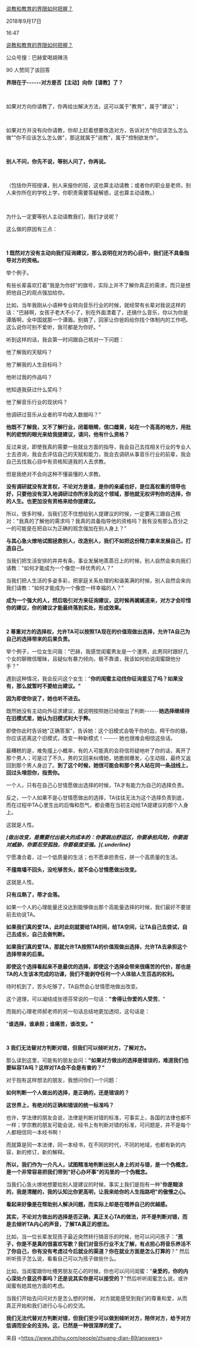 [说教和教育的界限如何把握？](https://www.zhihu.com/question/21456809/answer/455986854)

2018年9月17日

16:47

[说教和教育的界限如何把握？](https://www.zhihu.com/question/21456809/answer/455986854)

公众号搜：巴赫爱喝胡辣汤

90 人赞同了该回答

**界限在于------对方是否【主动】向你【请教】了？**

 

如果对方向你请教了，你再给出解决方法，这可以属于"教育"，属于"建议"；

 

如果对方并没有向你请教，你却上赶着想要改造对方，告诉对方"你应该怎么怎么做""你不应该怎么怎么做"，那这就属于"说教"，属于"控制欲发作"。

 

**别人不问，你先不说，等别人问了，你再说。**

 

（包括你开班授课，别人来报你的班，这也算主动请教；或者你的职业是老师，别人来你所在的学校上学，你职责需要答疑解惑，这也算主动请教。）

 

为什么一定要等别人主动请教我们，我们才说呢？

这么做的原因有三点：

 

**1 既然对方没有主动向我们征询建议，那么说明在对方的心目中，我们还不具备指导对方的资格。**

举个例子。

有些长辈喜欢打着"我是为你好"的旗号，实际上并不了解你真正的需求，而只是想把他自己的观点强加给你。

比如，当年我刚从小语种专业转向音乐行业的时候，就经常有长辈对我说这样的话："巴赫啊，女孩子老大不小了，别在外面漂着了，还搞什么音乐，你以为你是谭盾啊，全中国就那一个谭盾。别搞了，回家让你爸妈给你找个体制内的工作吧。这么说你可别不爱听，我可都是为你好。"

听到这样的话，我会第一时间跟自己核对一下问题：

他了解我的天赋吗？

他了解我的人生目标吗？

他听过我的作品吗？

他知道我获过什么奖吗？

他了解音乐行业的现状吗？

他调研过音乐从业者的平均收入数据吗？"

**他既不了解我，又不了解行业，闭着眼睛，信口雌黄，站在一个高高的地方，用批判的悲悯的眼光来给我提建议，请问，他有什么资格？**

反过来说，即使我真的需要一些就业方面的指导，我会自己去找相关行业的专业人士去咨询，我会去评估自己的天赋和能力，我会去调研从事音乐行业的前辈，我会自己去找我心目中有资格知道我的人去求教。

但是我绝对不会向这种不懂装懂的人求教。

**没有调研就没有发言权，不论对方是谁，是你的亲戚也好，是位高权重的领导也好，只要他没有深入地调研过你所涉及的这个领域，那他就无权评判你的选择，你的人生。也更加没有资格来给你提建议。**

所以，很多时候，当我们忍不住想给别人提建议的时候，一定要再三跟自己核对："我真的了解他的需求吗？我真的具备指导他的资格吗？我有没有那么百分之一的可能是在把自以为正确的观念强加在别人身上？"

**与其心急火燎地试图拯救别人，改造别人，我们不如把这份精力拿来发展自己，打造自己。**

当我们把生活安排的井井有条，事业发展地蒸蒸日上的时候，别人自然会来向我们请教："如何才能成为一个像您一样优秀的人？"

当我们把人生活的多姿多彩，把家庭关系处理的和谐美满的时候，别人自然会来向我们请教："如何才能成为一个像您一样幸福的人？"

**成为一个强大的人，然后吸引对方来征询建议，这时候再娓娓道来，对方才会珍惜你的建议，你的建议才能最终落到实处，形成效果。**

 

**2 尊重对方的选择权，允许TA可以按照TA现在的价值观做出选择，允许TA自己为自己的选择带来的后果负责。**

举个例子，一位女生问我："巴赫，我感觉闺蜜男友是一个渣男，此男同时跟好几个女的聊微信暧昧，且疑似有暴力倾向，极不靠谱，我该如何劝说闺蜜跟他分手？"

遇到这种情况，我会反问这个女生："**你的闺蜜主动找你征询意见了吗？如果没有，那么就暂时不要给出建议。"**

**因为即使你说了，她也听不进去。**

既然她没有主动向外征求建议，就说明按照她已经做出了判断------**她选择继续待在旧模式里，她认为旧模式利大于弊。**

即使你此时告诉她"正确答案"，告诉她：这个旧模式会吸干你的血，榨干你的髓，你应该逃离这个旧模式，改变一种新模式！------ 她也很难会相信这些话。

最糟糕的是，难免撞上小概率，有的人可能真的会将信将疑地听了你的话，离开了那个男人；可是过了不久，男的又回来纠缠她，她脆弱爆发，心生动摇，最终又返回到那个男人身边了。**到了这个时候，她很可能会和那个男人站在同一条战线上，回过头埋怨你，指责你。**

一个人，只有在自己心甘情愿做出选择的时候，TA才有能力为自己的选择负责。

反之，一个人如果不是心甘情愿做出的选择，TA往往无法为这个选择负责到底，而在过程中TA心里生出的后悔和怨气，都会撒在当初主动给TA提建议的那个人身上。

这就是人性。

***[做出改变，是需要付出极大的成本的：你要跳出舒适区，你要承担风险，你要面对威胁，你要忍受孤独，你要极度坚强。]{.underline}***

宁愿凑合着，过一个低质量的生活；也不愿承担责任，拼一个高质量的生活。

**不撞南墙不回头，没吃够苦头，就不会心甘情愿做出改变。**

这就是人性。

**只有瓜熟了，蒂才会落。**

如果一个人的心理能量还没达到能够做出那个高能量选择的时候，我们最好不要提前去劝说TA。

**如果我们真的爱TA，此时此刻就要给TA时间，给TA空间，让TA自己去尝试，自己去成长，自己去做判断。**

**如果我们真的爱TA，那就允许TA按照TA的价值观做出选择，允许TA去承担这个选择带来的后果。**

**即使这个选择看起来不是最优的选择，即使这个选择会带来很痛苦的代价，那也是TA的人生该本完成的功课，我们不能剥夺任何一个人体验人生百态的权利。**

待时机到了，苦头吃够了，TA自然会心甘情愿地做出改变。

这个道理，可以凝结成张德芬常说的一句话：**"舍得让你爱的人受苦**。"

而我的心理老师郝老师的另一句话总结地更加透彻，这句话是：

"**谁选择，谁承担；谁痛苦，谁改变。"**

 

**3 我们无法替对方判断对错，但我们可以倾听对方，了解对方。**

那么读到这里，可能有的朋友会问：**"如果对方做出的选择是错误的，难道我们也要纵容TA吗？这样对TA会不会是有害的？"**

对于抱有这样想法的朋友，我想问你们一个问题：

**如何判断一个人做出的选择，是正确的，还是错误的？**

**这世界上，有绝对的正确和错误的统一标准吗？**

也许，学法律的朋友会说，法律是判断对错的标准，可事实上，各国的法律也都不一样；学宗教的朋友可能会说，经书上有判断对错的标准，可问题是，并不是每个人都相信同一本经书啊！

而就算是同一本法律，同一本经书，在不同的时代，不同的地域，也都有新的内容，新的修订，新的解释。

**所以，我们作为一介凡人，试图精准地判断出别人身上的对与错，是一个伪概念，是一个非常容易把我们带到"好心办坏事"的沟里的一个伪概念。**

当我们心急火燎地想要给别人提建议的时候，事实上我们是抱有一种"**你是糊涂的，我是清醒的，我的认知比你更高明，让我来给你的人生指路吧"**的傲慢之心**。**

**看起来好像是在帮助别人解决问题，而实际上却是在喂养自己的优越感。**

**其实，不论对方做出的选择是否正确，真正关心TA的做法，并不是判断对错，而是去倾听TA内心的声音，了解TA真正的想法。**

比如，当一位长辈发现孩子最近突然转行搞音乐的时候，他可以问问孩子："**孩子，你是不是真的很喜欢写歌？我们对音乐行业不太了解，有点担心将音乐养活不了你自己，你有没有考虑过今后就业的渠道？你在就业方面是怎么打算的**？" 然后听听孩子怎么说，看看自己可以为孩子做些什么。

比如，当闺蜜跟你吐槽男朋友花心的时候，你也可以问问闺蜜："**亲爱的，你的内心深处介意这件事吗？还是说其实你是可以接受的？**"然后听听闺蜜怎么说，或许闺蜜有她其他方面的考虑。

当我们开始去问问对方是怎么想的时候， 对方就能感受到我们的尊重和爱，从而真正开始和我们进行心与心的交流。

**我们无法代替对方判断对错，但我们至少可以做到倾听对方，陪伴对方，给予对方低调而安全的支持。这，已然是一种很深厚的爱了。**

来自 \<<https://www.zhihu.com/people/zhuang-dian-89/answers>\>
